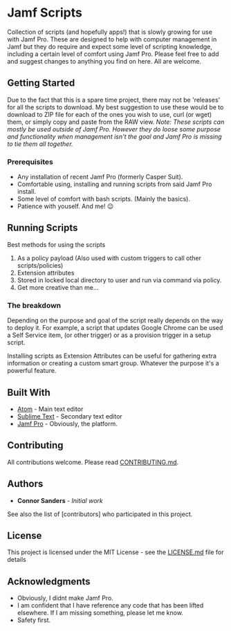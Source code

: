 # Jamf Scripts

Collection of scripts (and hopefully apps!) that is slowly growing for use with Jamf Pro. These are designed to help with computer management in Jamf but they do require and expect some level of scripting knowledge, including a certain level of comfort using Jamf Pro.
Please feel free to add and suggest changes to anything you find on here. All are welcome.

## Getting Started

Due to the fact that this is a spare time project, there may not be 'releases' for all the scripts to download. My best suggestion to use these would be to download to ZIP file for each of the ones you wish to use, curl (or wget) them, or simply copy and paste from the RAW view.
_Note: These scripts can mostly be used outside of Jamf Pro. However they do loose some purpose and functionality when management isn't the goal and Jamf Pro is missing to tie them all together._

### Prerequisites

- Any installation of recent Jamf Pro (formerly Casper Suit).
- Comfortable using, installing and running scripts from said Jamf Pro install.
- Some level of comfort with bash scripts. (Mainly the basics).
- Patience with youself. And me! :wink:


## Running Scripts

Best methods for using the scripts
1. As a policy payload (Also used with custom triggers to call other scripts/policies)
2. Extension attributes
3. Stored in locked local directory to user and run via command via policy.
4. Get more creative than me...

### The breakdown

Depending on the purpose and goal of the script really depends on the way to deploy it.
For example, a script that updates Google Chrome can be used a Self Service item, (or other trigger) or as a provision trigger in a setup script.

Installing scripts as Extension Attributes can be useful for gathering extra information or creating a custom smart group. Whatever the purpose it's a powerful feature.


## Built With

* [Atom](https://github.com/atom) - Main text editor
* [Sublime Text](https://www.sublimetext.com/) - Secondary text editor
* [Jamf Pro](https://www.jamf.com/products/jamf-pro/) - Obviously, the platform.

## Contributing

All contributions welcome. 
Please read [CONTRIBUTING.md](https://github.com/C7921/Jamf-Scripts).


## Authors

* **Connor Sanders** - *Initial work*

See also the list of [contributors] who participated in this project.

## License

This project is licensed under the MIT License - see the [LICENSE.md](/LICENSE) file for details

## Acknowledgments

* Obviously, I didnt make Jamf Pro.
* I am confident that I have reference any code that has been lifted elsewhere. If I am missing something, please let me know.
* Safety first.
